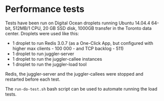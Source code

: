 # Performance tests

Tests have been run on Digital Ocean droplets running Ubuntu 14.04.4 64-bit, 512MB/1 CPU, 20 GB SSD disk, 1000GB transfer in the Toronto data center. Droplets were used like this:

- 1 droplet to run Redis 3.0.7 (as a One-Click App, but configured with higher max clients - 100 000 - and TCP backlog - 511)
- 1 droplet to run juggler-server
- 1 droplet to run the juggler-callee instances
- 1 droplet to run the juggler-load tool

Redis, the juggler-server and the juggler-callees were stopped and restarted before each test.

The `run-do-test.sh` bash script can be used to automate running the load tests.
